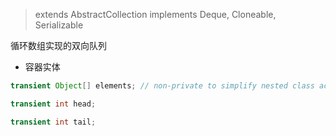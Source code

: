> extends AbstractCollection<E> implements Deque<E>, Cloneable, Serializable

循环数组实现的双向队列

* 容器实体

```java
transient Object[] elements; // non-private to simplify nested class access

transient int head;

transient int tail;
  ```